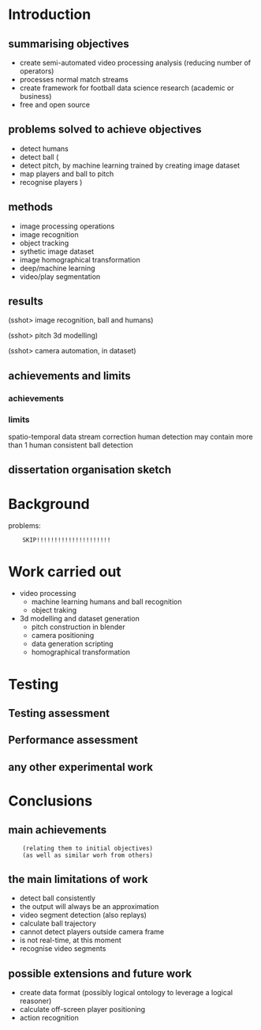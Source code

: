 # Introduction
## summarising objectives
- create semi-automated video processing analysis (reducing number of operators)
- processes normal match streams
- create framework for football data science research (academic or business)
- free and open source

## problems solved to achieve objectives
- detect humans
- detect ball
(
- detect pitch, by machine learning trained by creating image dataset
- map players and ball to pitch
- recognise players
)

## methods
- image processing operations
- image recognition
- object tracking
- sythetic image dataset
- image homographical transformation
- deep/machine learning
- video/play segmentation

## results

(sshot> image recognition, ball and humans)


(sshot> pitch 3d modelling)


(sshot> camera automation, in dataset)


## achievements and limits
### achievements

### limits
spatio-temporal data stream correction
human detection may contain more than 1 human
    consistent ball detection

## dissertation organisation sketch




# Background
problems:

        SKIP!!!!!!!!!!!!!!!!!!!!!




# Work carried out

- video processing
    + machine learning humans and ball recognition
    + object traking
- 3d modelling and dataset generation
    + pitch construction in blender
    + camera positioning
    + data generation scripting
    + homographical transformation



# Testing
## Testing assessment

## Performance assessment

## any other experimental work




# Conclusions
## main achievements
        (relating them to initial objectives)
        (as well as similar worh from others)


## the main limitations of work
- detect ball consistently
- the output will always be an approximation
- video segment detection (also replays)
- calculate ball trajectory
- cannot detect players outside camera frame
- is not real-time, at this moment
- recognise video segments

## possible extensions and future work
- create data format (possibly logical ontology to leverage a logical reasoner)
- calculate off-screen player positioning
- action recognition

